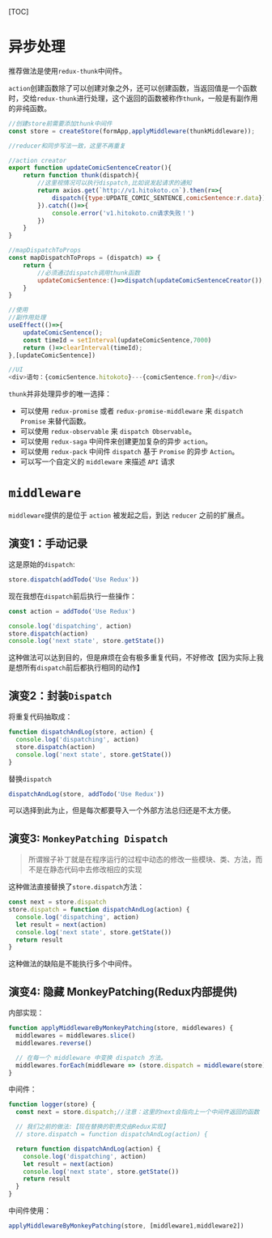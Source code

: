 [TOC]

# 异步处理
推荐做法是使用`redux-thunk`中间件。

`action`创建函数除了可以创建对象之外，还可以创建函数，当返回值是一个函数时，交给`redux-thunk`进行处理，这个返回的函数被称作`thunk`，一般是有副作用的非纯函数。

```js
//创建store前需要添加thunk中间件
const store = createStore(formApp,applyMiddleware(thunkMiddleware));

//reducer和同步写法一致，这里不再重复

//action creator
export function updateComicSentenceCreator(){
    return function thunk(dispatch){
        //这里视情况可以执行dispatch,比如说发起请求的通知
        return axios.get(`http://v1.hitokoto.cn`).then(r=>{
            dispatch({type:UPDATE_COMIC_SENTENCE,comicSentence:r.data})
        }).catch(()=>{
            console.error('v1.hitokoto.cn请求失败！')
        })
    }
}

//mapDispatchToProps
const mapDispatchToProps = (dispatch) => {
    return {
        //必须通过dispatch调用thunk函数
        updateComicSentence:()=>dispatch(updateComicSentenceCreator());
    }
}

//使用
//副作用处理
useEffect(()=>{
    updateComicSentence();
    const timeId = setInterval(updateComicSentence,7000)
    return ()=>clearInterval(timeId);
},[updateComicSentence])

//UI
<div>语句：{comicSentence.hitokoto}---{comicSentence.from}</div>
```

`thunk`并非处理异步的唯一选择：
- 可以使用 `redux-promise` 或者 `redux-promise-middleware` 来 `dispatch Promise` 来替代函数。
- 可以使用 `redux-observable` 来 `dispatch Observable`。
- 可以使用 `redux-saga` 中间件来创建更加复杂的异步 `action`。
- 可以使用 `redux-pack` 中间件 `dispatch` 基于 `Promise` 的异步 `Action`。
- 可以写一个自定义的 `middleware` 来描述 `API` 请求

# `middleware`
`middleware`提供的是位于 `action` 被发起之后，到达 `reducer` 之前的扩展点。

## 演变1：手动记录
这是原始的`dispatch`:
```js
store.dispatch(addTodo('Use Redux'))
```
现在我想在`dispatch`前后执行一些操作：
```js
const action = addTodo('Use Redux')

console.log('dispatching', action)
store.dispatch(action)
console.log('next state', store.getState())
```
这种做法可以达到目的，但是麻烦在会有极多重复代码，不好修改【因为实际上我是想所有`dispatch`前后都执行相同的动作】

## 演变2：封装`Dispatch`
将重复代码抽取成：
```js
function dispatchAndLog(store, action) {
  console.log('dispatching', action)
  store.dispatch(action)
  console.log('next state', store.getState())
}
```
替换`dispatch`
```js
dispatchAndLog(store, addTodo('Use Redux'))
```
可以选择到此为止，但是每次都要导入一个外部方法总归还是不太方便。

## 演变3: `MonkeyPatching Dispatch`
> 所谓猴子补丁就是在程序运行的过程中动态的修改一些模块、类、方法，而不是在静态代码中去修改相应的实现

这种做法直接替换了`store.dispatch`方法：
```js
const next = store.dispatch
store.dispatch = function dispatchAndLog(action) {
  console.log('dispatching', action)
  let result = next(action)
  console.log('next state', store.getState())
  return result
}
```
这种做法的缺陷是不能执行多个中间件。

## 演变4: 隐藏 MonkeyPatching(Redux内部提供)
内部实现：
```js
function applyMiddlewareByMonkeyPatching(store, middlewares) {
  middlewares = middlewares.slice()
  middlewares.reverse()

  // 在每一个 middleware 中变换 dispatch 方法。
  middlewares.forEach(middleware => (store.dispatch = middleware(store)))
}
```

中间件：
```js
function logger(store) {
  const next = store.dispatch;//注意：这里的next会指向上一个中间件返回的函数

  // 我们之前的做法:【现在替换的职责交由Redux实现】
  // store.dispatch = function dispatchAndLog(action) {

  return function dispatchAndLog(action) {
    console.log('dispatching', action)
    let result = next(action)
    console.log('next state', store.getState())
    return result
  }
}
```

中间件使用：
```js
applyMiddlewareByMonkeyPatching(store, [middleware1,middleware2])
```